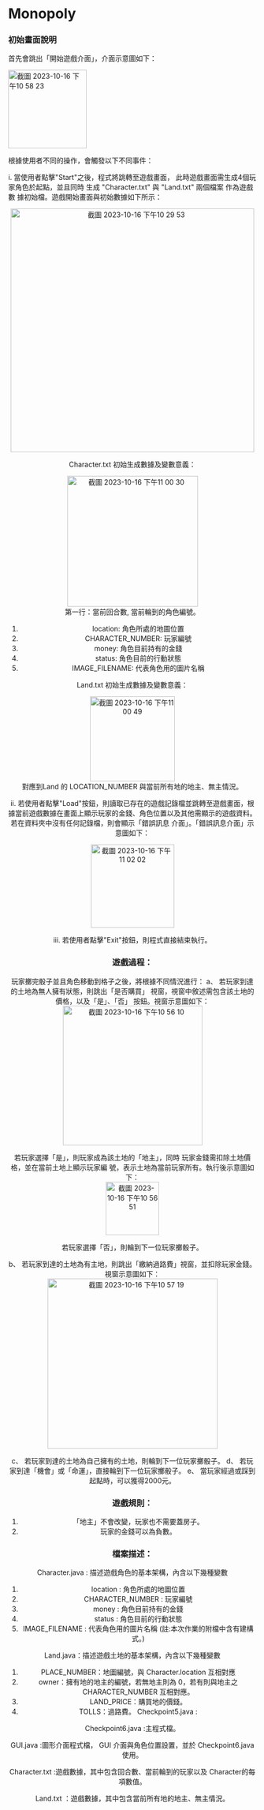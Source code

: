 # Monopoly


### 初始畫面說明
首先會跳出「開始遊戲介面」，介面示意圖如下：<br/>

<img width="159" alt="截圖 2023-10-16 下午10 58 23" src="https://github.com/weilin0323/Monopoly_OOP-II/assets/51693471/015cfc3f-fde3-43ec-851e-0dca64478682">

根據使用者不同的操作，會觸發以下不同事件：

i. 當使用者點擊"Start"之後，程式將跳轉至遊戲畫面， 此時遊戲畫面需生成4個玩家角色於起點，並且同時 生成 "Character.txt" 與 "Land.txt" 兩個檔案 作為遊戲數 據初始檔。遊戲開始畫面與初始數據如下所示：
<center>
<img width="494" alt="截圖 2023-10-16 下午10 29 53" src="https://github.com/weilin0323/Monopoly_OOP-II/assets/51693471/70e8f6d5-a7ce-4e8d-97ce-23ee4de4249c">
<center/>

Character.txt 初始生成數據及變數意義：<br/>

<img width="265" alt="截圖 2023-10-16 下午11 00 30" src="https://github.com/weilin0323/Monopoly_OOP-II/assets/51693471/fb6a2c4d-0f03-43c6-8b7a-d01866581a77"><br/>
 第一行：當前回合數, 當前輪到的角色編號。
  1. location: 角色所處的地圖位置
  2. CHARACTER_NUMBER: 玩家編號
  3. money: 角色目前持有的金錢
  4. status: 角色目前的行動狀態
  5. IMAGE_FILENAME: 代表角色用的圖片名稱

Land.txt 初始生成數據及變數意義：<br/>

<img width="172" alt="截圖 2023-10-16 下午11 00 49" src="https://github.com/weilin0323/Monopoly_OOP-II/assets/51693471/06d2d31f-06b0-4037-976b-6ac011e8ec23"><br/>
對應到Land 的 LOCATION_NUMBER 與當前所有地的地主、無主情況。

ii. 若使用者點擊"Load"按鈕，則讀取已存在的遊戲記錄檔並跳轉至遊戲畫面，根據當前遊戲數據在畫面上顯示玩家的金錢、角色位置以及其他需顯示的遊戲資料。 若在資料夾中沒有任何記錄檔，則會顯示「錯誤訊息 介面」。「錯誤訊息介面」示意圖如下：<br/>

<img width="169" alt="截圖 2023-10-16 下午11 02 02" src="https://github.com/weilin0323/Monopoly_OOP-II/assets/51693471/31dfbda0-89d0-42ce-b094-5de53a6dbeda">

iii. 若使用者點擊"Exit"按鈕，則程式直接結束執行。

### 遊戲過程：
玩家擲完骰子並且角色移動到格子之後，將根據不同情況進行： 
a、 若玩家到達的土地為無人擁有狀態，則跳出「是否購買」 視窗，視窗中敘述需包含該土地的價格，以及「是」、「否」 按鈕。視窗示意圖如下：<br/>
<img width="283" alt="截圖 2023-10-16 下午10 56 10" src="https://github.com/weilin0323/Monopoly_OOP-II/assets/51693471/07c592f8-b80e-4f9d-8da1-aef63cd34e6c">

若玩家選擇「是」，則玩家成為該土地的「地主」，同時 玩家金錢需扣除土地價格，並在當前土地上顯示玩家編 號，表示土地為當前玩家所有。執行後示意圖如下：<br/>
<img width="108" alt="截圖 2023-10-16 下午10 56 51" src="https://github.com/weilin0323/Monopoly_OOP-II/assets/51693471/f9b30007-edde-484f-83ec-5c3a869469b7"><br/>

若玩家選擇「否」，則輪到下一位玩家擲骰子。 

b、 若玩家到達的土地為有主地，則跳出「繳納過路費」視窗，並扣除玩家金錢。視窗示意圖如下：<br/>
<img width="345" alt="截圖 2023-10-16 下午10 57 19" src="https://github.com/weilin0323/Monopoly_OOP-II/assets/51693471/c0285eeb-5f9b-4576-8d2f-35067b04216b">

c、 若玩家到達的土地為自己擁有的土地，則輪到下一位玩家擲骰子。
d、 若玩家到達「機會」或「命運」，直接輪到下一位玩家擲骰子。 
e、 當玩家經過或踩到起點時，可以獲得2000元。


### 遊戲規則：
1. 「地主」不會改變，玩家也不需要蓋房子。
2. 玩家的金錢可以為負數。

### 檔案描述：
Character.java : 描述遊戲角色的基本架構，內含以下幾種變數

1. location : 角色所處的地圖位置
2. CHARACTER_NUMBER : 玩家編號
3. money : 角色目前持有的金錢
4. status : 角色目前的行動狀態
5. IMAGE_FILENAME : 代表角色用的圖片名稱 (註:本次作業的附檔中含有建構式。)

Land.java：描述遊戲土地的基本架構，內含以下幾種變數

1. PLACE_NUMBER：地圖編號，與 Character.location 互相對應
2. owner：擁有地的地主的編號，若無地主則為 0，若有則與地主之 CHARACTER_NUMBER 互相對應。
3. LAND_PRICE：購買地的價錢。
4. TOLLS：過路費。 Checkpoint5.java :

Checkpoint6.java :主程式檔。

GUI.java :圖形介面程式檔， GUI 介面與角色位置設置，並於 Checkpoint6.java 使用。

Character.txt :遊戲數據，其中包含回合數、當前輪到的玩家以及 Character的每項數值。

Land.txt ：遊戲數據，其中包含當前所有地的地主、無主情況。
